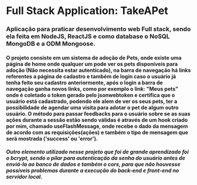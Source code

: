 # Full Stack Application: TakeAPet
### Aplicação para praticar desenvolvimento web Full stack, sendo ela feita em NodeJS, ReactJS e como database o NoSQL MongoDB e a ODM Mongoose.

#### O projeto consiste em um sistema de adoção de Pets, onde existe uma página de home onde qualquer um pode ver os pets disponíveis para adoção (Não necessita estar autenticado), na barra de navegação há links referentes a página de cadastro e também de login caso o usuário já tenha feito seu cadastro anteriormente, após o login a barra de navegação ganha novos links, como por exemplo o link: "Meus pets" onde é coletado o token gerado pelo jsonwebtoken e certifica que o usuário está cadastrado, podendo ele alem de ver os seus pets, ter a possibilidade de agendar uma visita para adotar o pet de algum outro usuário. O método para passar feedbacks para o usuário sobre se as suas ações durante a sessão estão sendo válidas é através de um hook criado por mim, chamado useFlashMessage, onde recebe o dado da mensagem de acordo com as requisições(ações) e também o tipo de mensagem que será mostrada ('success' ou 'error').

##### Outro elemento utilizado nesse projeto que foi de grande aprendizado foi o bcrypt, sendo o pilar para autenticação da senha do usuário antes de enviá-la ao banco de dados e também o cors, para que não houvesse possíveis problemas durante a execução do back-end e front-end no servidor local.
